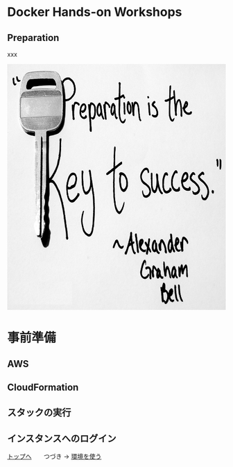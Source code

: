 # Docker Hands-on Workshops
## Preparation

xxx

<a><img src="images/preparation.jpg" width="878" height="567"></a>

# 事前準備

## AWS
## CloudFormation
## スタックの実行
## インスタンスへのログイン

[トップへ](..)　　つづき → [環境を使う](002-UseImage/) 